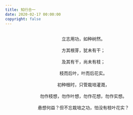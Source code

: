 ```yaml
---
title: 知行合一
date: 2020-02-17 00:00:00
copyright: false
---
```

<br/>
<center>立志用功，如种树然。</center>
<br/>
<center>方其根芽，犹未有干；</center>
<br/>
<center>及其有干，尚未有枝；</center>
<br/>
<center>枝而后叶，叶而后花实。</center>
<br/>
<center>初种根时，只管栽培灌溉，</center>
<br/>
<center>勿作枝想，勿作叶想，勿作花想，勿作实想。</center>
<br/>
<center>悬想何益？但不忘栽培之功，怕没有枝叶花实？</center>
<br></br>
<br></br>
<br></br>
